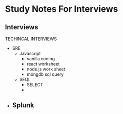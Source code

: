 # Study Notes For Interviews

## Interviews
TECHINCAL INTERVIEWS
- SRE
    - Javascript
        - vanilla coding
        - react worksheet
        - node.js work sheet
        - mongdb sql query
    -  SEQL
        - SELECT
        - 
- Splunk
    -